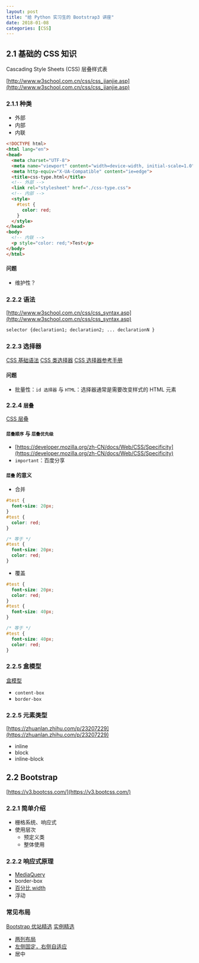```yaml
---
layout: post
title: "给 Python 实习生的 Bootstrap3 讲座"
date: 2018-01-08
categories: [CSS]
---
```


## 2.1 基础的 CSS 知识

Cascading Style Sheets (CSS) 层叠样式表

[http://www.w3school.com.cn/css/css_jianjie.asp](http://www.w3school.com.cn/css/css_jianjie.asp)

### 2.1.1 种类

- 外部
- 内部
- 内联

```html
<!DOCTYPE html>
<html lang="en">
<head>
  <meta charset="UTF-8">
  <meta name="viewport" content="width=device-width, initial-scale=1.0">
  <meta http-equiv="X-UA-Compatible" content="ie=edge">
  <title>css-type.html</title>
  <!-- 外部 -->
  <link rel="stylesheet" href="./css-type.css">
  <!-- 内部 -->
  <style>
    #test {
      color: red;
    }
  </style>
</head>
<body>
  <!-- 内联 -->
  <p style="color: red;">Test</p>
</body>
</html>
```

#### 问题

- 维护性？

### 2.2.2 语法

[http://www.w3school.com.cn/css/css_syntax.asp](http://www.w3school.com.cn/css/css_syntax.asp)

```css
selector {declaration1; declaration2; ... declarationN }
```

### 2.2.3 选择器

[CSS 基础语法](http://www.w3school.com.cn/css/css_syntax.asp)
[CSS 类选择器](http://www.w3school.com.cn/css/css_syntax_class_selector.asp)
[CSS 选择器参考手册](http://www.w3school.com.cn/cssref/css_selectors.asp)

#### 问题

- 批量性：`id 选择器` 与 `HTML`：选择器通常是需要改变样式的 HTML 元素

### 2.2.4 `层叠`

[CSS 层叠](https://developer.mozilla.org/zh-CN/docs/Web/CSS/Cascade)

#### `层叠顺序` 与 `层叠优先级`

- [https://developer.mozilla.org/zh-CN/docs/Web/CSS/Specificity](https://developer.mozilla.org/zh-CN/docs/Web/CSS/Specificity)
- `important`：百度分享

#### `层叠` 的意义

- 合并

```css
#test {
  font-size: 20px;
}
#test {
  color: red;
}

/* 等于 */
#test {
  font-size: 20px;
  color: red;
}
```

- 覆盖

```css
#test {
  font-size: 20px;
  color: red;
}
#test {
  font-size: 40px;
}

/* 等于 */
#test {
  font-size: 40px;
  color: red;
}
```

### 2.2.5 盒模型

[盒模型](https://developer.mozilla.org/zh-CN/docs/Web/CSS/CSS_Box_Model/Introduction_to_the_CSS_box_model)

- `content-box`
- `border-box`

### 2.2.5 元素类型

[https://zhuanlan.zhihu.com/p/23207229](https://zhuanlan.zhihu.com/p/23207229)

- inline
- block
- inline-block

## 2.2 Bootstrap

[https://v3.bootcss.com/](https://v3.bootcss.com/)

### 2.2.1 简单介绍

- 栅格系统、响应式
- 使用层次
  - 预定义类
  - 整体使用

### 2.2.2 响应式原理

- [MediaQuery](https://v3.bootcss.com/css/#grid-media-queries)
- border-box
- [百分比 width](https://v3.bootcss.com/css/#grid-options)
- 浮动

### 常见布局

[Bootstrap 优站精选](http://www.youzhan.org/)
[实例精选](https://v3.bootcss.com/getting-started/#examples-navbars)

- [两列布局](http://www.ghostchina.com/)
- [左侧固定，右侧自适应]()
- 居中
